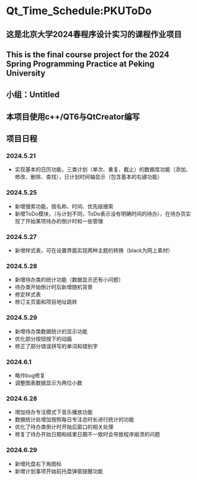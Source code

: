 # Qt_Time_Schedule:PKUToDo
## 这是北京大学2024春程序设计实习的课程作业项目
## This is the final course project for the 2024 Spring Programming Practice at Peking University
## 小组：Untitled
## 本项目使用c++/QT6与QtCreator编写

## 项目日程
### 2024.5.21
  - 实现基本的日历功能，三类计划（单次、重复、截止）的数据库功能（添加、修改、删除、查找），日计划时间轴显示（包含基本的右键功能）   
### 2024.5.25
  - 新增搜索功能，按名称、时间、优先级搜索  
  - 新增ToDo模块，（与计划不同，ToDo表示没有明确时间的待办），在待办页实现了开始某项待办的倒计时和一些管理  
### 2024.5.27  
  - 新增样式表，可在设置界面实现两种主题的转换（black为网上素材）
  
### 2024.5.28
- 新增待办类的统计功能（数据显示还有小问题）
- 待办类开始倒计时后新增随机背景
- 修定样式表
- 修订主页面和项目地址跳转

### 2024.5.29
- 新增待办类数据统计的显示功能
- 优化部分按钮按下的动画
- 修正了部分错误拼写的单词和错别字 

### 2024.6.1
- 略作bug修复  
- 调整图表数据显示为两位小数

### 2024.6.28
- 增加待办专注模式下音乐播放功能
- 数据统计处增加按照每日专注总时长进行统计的功能
- 优化了待办类倒计时开始后窗口的相关处理
- 修复了待办开始日期和结束日期不一致时会导致程序崩溃的问题

### 2024.6.29
- 新增托盘右下角图标
- 新增计划事项开始前托盘弹窗提醒功能
